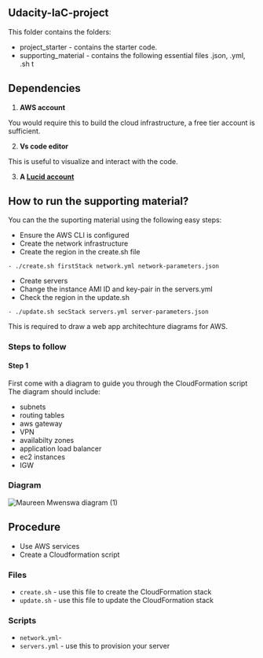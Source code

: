 ## Udacity-IaC-project

This folder contains the folders:
*  project_starter - contains the starter code.
*  supporting_material - contains the following essential files .json, .yml, .sh t

## Dependencies

1. **AWS account**


You would require this to build the cloud infrastructure, a free tier account is sufficient.

2. **Vs code editor**


This is useful to visualize and interact with the code.

3. **A [Lucid account](https://www.lucidchart.com)** 

## How to run the supporting material?
You can the the suporting material using the following easy steps:

- Ensure the AWS CLI is configured
- Create the network infrastructure 
- Create the region in the create.sh file
```
- ./create.sh firstStack network.yml network-parameters.json
```

- Create servers
- Change the instance AMI ID and key-pair in the servers.yml
- Check the region in the update.sh
```
- ./update.sh secStack servers.yml server-parameters.json
```



This is required to draw a web app architechture diagrams for AWS.

### Steps to follow
 
#### Step 1

First come with a diagram to guide you through the CloudFormation script
The diagram should include:
- subnets
- routing tables
- aws gateway
- VPN
- availabilty zones
- application load balancer 
- ec2 instances
- IGW

### Diagram
        
![Maureen Mwenswa diagram (1)](https://user-images.githubusercontent.com/84717663/187095613-d9d4004e-b6cf-448a-8cdc-4c0a7a79e2a2.jpeg)



## Procedure

* Use AWS services
* Create a Cloudformation script  

### Files

* `create.sh` - use this file to create the CloudFormation stack
* `update.sh` - use this file to update the CloudFormation stack

### Scripts
* `network.yml`-
* `servers.yml` - use this to provision your server
